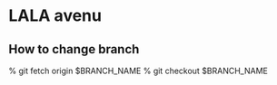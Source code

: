 
# LALA avenu

## How to change branch

% git fetch origin $BRANCH_NAME
% git checkout $BRANCH_NAME

